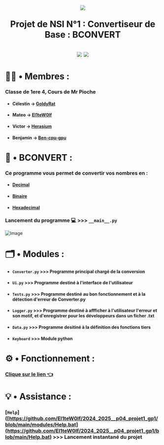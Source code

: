 <h1 align="center">
<img src="https://i.ibb.co/zHdrSN5/image-removebg-preview.png">

  Projet de NSI N°1 : Convertiseur de Base : BCONVERT

  <img src="http://ForTheBadge.com/images/badges/built-with-swag.svg">
  <img src="https://forthebadge.com/images/badges/made-with-python.svg">
</h1>

# 👨‍💼 • Membres :
### Classe de 1ere 4, Cours de Mr Pioche
* #### Célestin → [GoldyRat](https://github.com/GoldyRat)
* #### Mateo → [El1teW0lf](https://github.com/El1teW0lf)
* #### Victor → [Herasium](https://github.com/Herasium)
* #### Benjamin → [Ben-cpu-gpu](https://github.com/Ben-cpu-gpu)


# 🧮 • BCONVERT :
### Ce programme vous permet de convertir vos nombres en :
* #### [Decimal](https://fr.wikipedia.org/wiki/Entier_naturel)
* #### [Binaire](https://fr.wikipedia.org/wiki/Binaire)
* #### [Hexadecimal](https://fr.wikipedia.org/wiki/Syst%C3%A8me_hexad%C3%A9cimal)
### Lancement du programme 💻 >>> ```__main__.py```
![Image](https://www.mediafire.com/file_premium/0pqfo96tqq1twgv/image.png/file)

# 🗂️ • Modules :

* #### ```Converter.py``` >>> Programme principal chargé de la conversion
* #### ```Ui.py``` >>> Programme destiné à l'interface de l'utilisateur
* #### ```Tests.py``` >>> Programme destiné au bon fonctionnement et à la détection d'erreur de Converter.py 
* #### ```Logger.py``` >>> Programme destiné à affficher à l'utilisateur l'erreur et son motif, et d'enregistrer pour les développeurs dans un ficher .txt 
* #### ```Data.py``` >>> Programme desitiné à la définition des fonctions tiers
* #### ```Keyboard``` >>> Module python

# ⚙️ • Fonctionnement :

### [Clique sur le lien 👈](https://github.com/El1teW0lf/2024_2025__p04_projet1_gp1/blob/main/fonctionnement.md)

# 💡 • Assistance :

### [```Help```]([https://github.com/El1teW0lf/2024_2025__p04_projet1_gp1/blob/main/modules/Help.bat](https://github.com/El1teW0lf/2024_2025__p04_projet1_gp1/blob/main/Help.bat) >>> Lancement instantané du projet
